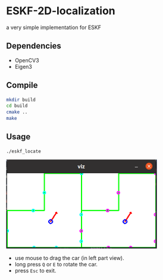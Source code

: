 # ESKF-2D-localization
a very simple implementation for ESKF

## Dependencies
* OpenCV3
* Eigen3

## Compile
```bash
mkdir build
cd build
cmake ..
make
```

## Usage
```bash
./eskf_locate
```

![ScreenShot](screenshot.png)

* use mouse to drag the car (in left part view).
* long press `Q` or `E` to rotate the car.
* press `Esc` to exit.
